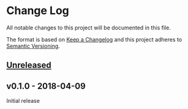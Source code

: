 # Change Log

All notable changes to this project will be documented in this file.

The format is based on [Keep a Changelog](http://keepachangelog.com/)
and this project adheres to [Semantic Versioning](http://semver.org/).

## [Unreleased]

## v0.1.0 - 2018-04-09

Initial release

[Unreleased]: https://github.com/japaric/panic-abort/compare/v0.1.0...HEAD
